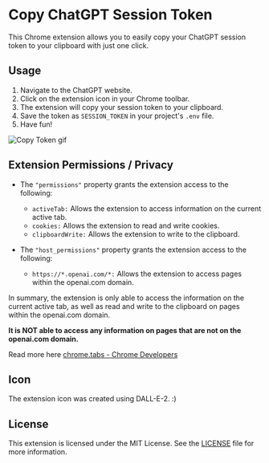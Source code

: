 # Copy ChatGPT Session Token

This Chrome extension allows you to easily copy your ChatGPT session token to your clipboard with just one click.

## Usage

1. Navigate to the ChatGPT website.
2. Click on the extension icon in your Chrome toolbar.
3. The extension will copy your session token to your clipboard.
4. Save the token as `SESSION_TOKEN` in your project's `.env` file.
5. Have fun!

![Copy Token gif](copy-token.gif)

## Extension Permissions / Privacy

- The `"permissions"` property grants the extension access to the following:

  - `activeTab:` Allows the extension to access information on the current active tab.
  - `cookies:` Allows the extension to read and write cookies.
  - `clipboardWrite:` Allows the extension to write to the clipboard.

- The `"host_permissions"` property grants the extension access to the following:
  - `https://*.openai.com/*:` Allows the extension to access pages within the openai.com domain.

In summary, the extension is only able to access the information on the current active tab, as well as read and write to the clipboard on pages within the openai.com domain.

**It is NOT able to access any information on pages that are not on the openai.com domain.**

Read more here [chrome.tabs - Chrome Developers](https://developer.chrome.com/docs/extensions/reference/tabs/)

## Icon

The extension icon was created using DALL-E-2. :)

## License

This extension is licensed under the MIT License. See the [LICENSE](https://github.com/itsbrex/Copy-ChatGPT-Session-Token/blob/master/LICENSE) file for more information.
